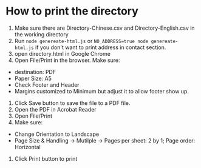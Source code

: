 # How to print the directory
1. Make sure there are Directory-Chinese.csv and Directory-English.csv in the working directory
1. Run `node genereate-html.js` or `NO_ADDRESS=true node genereate-html.js` if you don't want to print address in contact section.
1. open directory.html in Google Chrome
1. Open File/Print in the browser. Make sure:
  - destination: PDF
  - Paper Size: A5
  - Check Footer and Header
  - Margins customized to Minimum but adjust it to allow footer show up.
1. Click Save button to save the file to a PDF file.
1. Open the PDF in Acrobat Reader
1. Open File/Print
1. Make sure:
  - Change Orientation to Landscape
  - Page Size & Handling -> Mutilple -> Pages per sheet: 2 by 1; Page order: Horizontal
1. Click Print button to print
  
